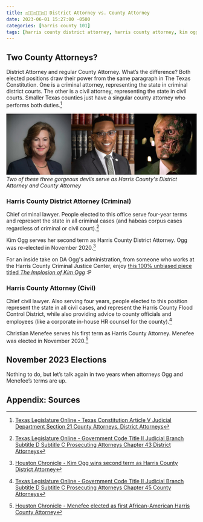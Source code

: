```yaml
---
title: ⚖️👩🏻‍⚖️👨🏾‍⚖️🚨 District Attorney vs. County Attorney
date: 2023-06-01 15:27:00 -0500
categories: [harris county 101]
tags: [harris county district attorney, harris county attorney, kim ogg, christian menefee, harris county criminal justice center, murray newman]     # TAG names should always be lowercase
---
```


## Two County Attorneys?
District Attorney and regular County Attorney. What’s the difference? Both elected positions draw their power from the same paragraph in The Texas Constitution. One is a criminal attorney, representing the state in criminal district courts. The other is a civil attorney, representing the state in civil courts. Smaller Texas counties just have a singular county attorney who performs both duties.[^1]

![Harris County District Attorney Kim Ogg, Harris County Attorney Christian Menefee, and Gotham City District Attorney Harvey Dent](/assets/img/county_attorneys.png)
_Two of these three gorgeous devils serve as Harris County's District Attorney and County Attorney_

### Harris County District Attorney (Criminal)

Chief criminal lawyer. People elected to this office serve four-year terms and represent the state in all criminal cases (and habeas corpus cases regardless of criminal or civil court).[^2]

Kim Ogg serves her second term as Harris County District Attorney. Ogg was re-elected in November 2020.[^5]

For an inside take on DA Ogg's administration, from someone who works at the Harris County Criminal Justice Center, enjoy <a href="https://harriscountycriminaljustice.blogspot.com/2019/11/the-implosion-of-kim-ogg.html" target="_blank">this 100% unbiased piece titled *The Implosion of Kim Ogg*</a> :P

### Harris County Attorney (Civil)

Chief civil lawyer. Also serving four years, people elected to this position represent the state in all civil cases, and represent the Harris County Flood Control District, while also providing advice to county officials and employees (like a corporate in-house HR counsel for the county).[^3]

Christian Menefee serves his first term as Harris County Attorney. Menefee was elected in November 2020.[^4]

## November 2023 Elections

Nothing to do, but let’s talk again in two years when attorneys Ogg and Menefee’s terms are up.

## Appendix: Sources

[^1]: <a href="https://statutes.capitol.texas.gov/Docs/CN/htm/CN.5.htm" target="_blank">Texas Legislature Online - Texas Constitution Article V Judicial Department Section 21 County Attorneys, District Attorneys</a>

[^2]: <a href="https://statutes.capitol.texas.gov/Docs/GV/htm/GV.43.htm#43.180" target="_blank">Texas Legislature Online - Government Code Title II Judicial Branch Subtitle D Subtitle C Prosecuting Attorneys Chapter 43 District Attorneys</a>

[^3]: <a href="https://statutes.capitol.texas.gov/Docs/GV/htm/GV.45.htm#45.201" target="_blank">Texas Legislature Online - Government Code Title II Judicial Branch Subtitle D Subtitle C Prosecuting Attorneys Chapter 45 County Attorneys</a>

[^4]: <a href="https://www.chron.com/news/election2020/article/Kim-Ogg-wins-second-term-as-Harris-County-DA-15682338.php" target="_blank">Houston Chronicle - Menefee elected as first African-American Harris County Attorney</a>

[^5]: <a href="https://www.houstonchronicle.com/politics/election/article/Menefee-elected-as-first-African-American-Harris-15701626.php" target="_blank">Houston Chronicle - Kim Ogg wins second term as Harris County District Attorney</a>